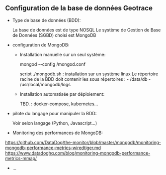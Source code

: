 ## Configuration de la base de données Geotrace

- Type de base de données (BDD):
  
    La base de données est de type NOSQL
    Le système de Gestion de Base de Données (SGBD) choisi est MongoDB

- configuration de MongoDB:

  - Installation manuelle sur un seul système:

    mongod --config /mongod.conf

    script ./mongodb.sh : installation sur un système linux
    Le répertoire racine de la BDD doit contenir les sous répertoires :
        - /data/db
        - /usr/local/mongodb/logs

  - Installation automatisée par déploiement:

      TBD. : docker-compose, kubernetes...

- pilote du langage pour manipuler la BDD:

    Voir selon langage (Python, Javascript...)

- Monitoring des performances de MongoDB:

https://github.com/DataDog/the-monitor/blob/master/mongodb/monitoring-mongodb-performance-metrics-wiredtiger.md
https://www.datadoghq.com/blog/monitoring-mongodb-performance-metrics-mmap/

- ...